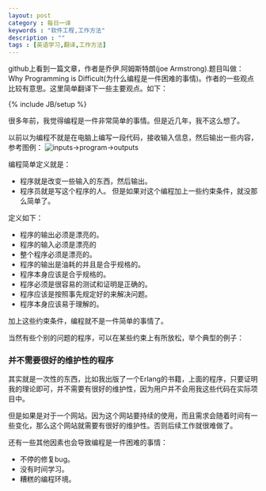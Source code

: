 ```yaml
---
layout: post
category : 每日一译 
keywords : "软件工程,工作方法"
description : ""
tags : [英语学习,翻译,工作方法]
---
```


github上看到一篇文章，作者是乔伊.阿姆斯特朗(joe Armstrong).题目叫做：Why Programming is Difficult(为什么编程是一件困难的事情)。作者的一些观点比较有意思。这里简单翻译下一些主要观点。如下：

<!--break-->

{% include JB/setup %}


很多年前，我觉得编程是一件非常简单的事情。但是近几年，我不这么想了。

以前以为编程不就是在电脑上编写一段代码，接收输入信息，然后输出一些内容，参考图例：
![inputs->program->outputs](http://joearms.github.io/images/program.png)

 编程简单定义就是：
- 程序就是改变一些输入的东西，然后输出。
- 程序员就是写这个程序的人。
但是如果对这个编程加上一些约束条件，就没那么简单了。

定义如下：
- 程序的输出必须是漂亮的。
- 程序的输入必须是漂亮的
- 整个程序必须是漂亮的。
- 程序的输出是油耗的并且是合乎规格的。
- 程序本身应该是合乎规格的。
- 程序必须是很容易的测试和证明是正确的。
- 程序应该是按照事先规定好的来解决问题。
- 程序本身应该易于理解的。

加上这些约束条件，编程就不是一件简单的事情了。

当然有些个别的问题的程序，可以在某些约束上有所放松，举个典型的例子：

### 并不需要很好的维护性的程序

其实就是一次性的东西，比如我出版了一个Erlang的书籍，上面的程序，只要证明我的理论即可，并不需要有很好的维护性，因为用户并不会用我这些代码在实际项目中。

但是如果是对于一个网站。因为这个网站要持续的使用，而且需求会随着时间有一些变化，那么这个网站就需要有很好的维护性。否则后续工作就很难做了。

还有一些其他因素也会导致编程是一件困难的事情：

- 不停的修复bug。
- 没有时间学习。
- 糟糕的编程环境。

